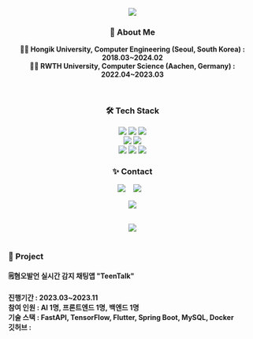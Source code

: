 <p align="center">
<img src="https://capsule-render.vercel.app/api?type=rounded&color=auto&height=150&section=header&text=Siyoung%20park&fontSize=90" />
</p>

<h3 align="center">🚀 About Me </h3>
<p align="center">
  <b>👩‍💻 Hongik University, Computer Engineering (Seoul, South Korea) : 2018.03~2024.02</b>  <br>
  <b>👩‍💻 RWTH University, Computer Science (Aachen, Germany) : 2022.04~2023.03</b> 
</p>


<br/>


<h3 align="center">🛠 Tech Stack </h3>

<p align="center">
  <img src="https://img.shields.io/badge/C-A8B9CC?style=for-the-badge&logo=C&logoColor=white"/>
  <img src="https://img.shields.io/badge/C++-00599C?style=for-the-badge&logo=C++&logoColor=white"/>
	<img src="https://img.shields.io/badge/Java-007396?style=for-the-badge&logo=Java&logoColor=white" />
  <br>
  <img src="https://img.shields.io/badge/Spring-6DB33F?style=for-the-badge&logo=Spring&logoColor=white" />
  <img src="https://img.shields.io/badge/SpringBoot-6DB33F?style=for-the-badge&logo=SpringBoot&logoColor=white" />
  <br>
	<img src="https://img.shields.io/badge/MySQL-4479A1?style=for-the-badge&logo=MySQL&logoColor=white" />
	<img src="https://img.shields.io/badge/Docker-2496ED?style=for-the-badge&logo=Docker&logoColor=white" />
 	<img src="https://img.shields.io/badge/Firebase-FFCA28?style=for-the-badge&logo=Firebase&logoColor=white" />
</p>

<h3 align="center">✨ Contact </h3>
<p align="center" align="right">
  <a target="_blank" href="https://parking0.tistory.com/"><img src="https://img.shields.io/badge/Blog-%2312100E.svg?&style=flat-square&logo=dev.to&logoColor=white" /></a>&nbsp;&nbsp;&nbsp;
  <a target="_blank" href="mailto:p980710@gmail.com?subject=Hello%20Ileri,%20From%20Github"><img src="https://img.shields.io/badge/gmail-%23D14836.svg?&style=flat-square&logo=gmail&logoColor=white" /></a>&nbsp;&nbsp;&nbsp;
  </a>
</p>
<p align="center">
  <a target="_blank" href=""https://hits.seeyoufarm.com"><img src="https://hits.seeyoufarm.com/api/count/incr/badge.svg?url=https%3A%2F%2Fgithub.com%2Fparking0&count_bg=%2379C83D&title_bg=%23555555&icon=&icon_color=%23E7E7E7&title=hits&edge_flat=false"/></a>
</p>

<div align=center>
	<br>
<img src="https://github-readme-stats.vercel.app/api/top-langs/?username=parking0&layout=compact">
</div>
<br>


<h3>🎁 Project </h3>
<h4>🗒️혐오발언 실시간 감지 채팅앱 "TeenTalk" </b></h4>

<p>
  <b>진행기간 : 2023.03~2023.11</b> <br>
  <b>참여 인원 : AI 1명, 프론트엔드 1명, 백엔드 1명</b> <br>
  <b>기술 스택 : FastAPI, TensorFlow, Flutter, Spring Boot, MySQL, Docker </b>     <br>
  <b>깃허브 :  </b>     <br>
</p>

